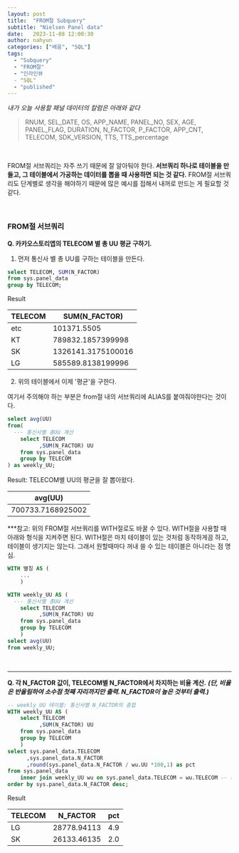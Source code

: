 ```yaml
---
layout: post
title:  "FROM절 Subquery"
subtitle: "Nielsen Panel data"
date:   2023-11-08 12:00:30
author: nahyun
categories: ["배움", "SQL"]
tags:
  - "Subquery"
  - "FROM절"
  - "인라인뷰
  - "SQL"
  - "published"
---
```




*내가 오늘 사용할 패널 데이터의 칼럼은 아래와 같다*

>RNUM, SEL_DATE, OS, APP_NAME, PANEL_NO, SEX, AGE, PANEL_FLAG, DURATION, N_FACTOR, P_FACTOR, APP_CNT, TELECOM, SDK_VERSION, TTS, TTS_percentage


<br>

FROM절 서브쿼리는 자주 쓰기 때문에 잘 알아둬야 한다. **서브쿼리 하나로 테이블을 만들고, 그 테이블에서 가공하는 데이터를 뽑을 때 사용하면 되는 것 같다.** FROM절 서브쿼리도 단계별로 생각을 해야하기 때문에 많은 예시를 접해서 내꺼로 만드는 게 필요할 것 같다.

<br>

### FROM절 서브쿼리


**Q. 카카오스토리앱의 TELECOM 별 총 UU 평균 구하기.**

1. 먼저 통신사 별 총 UU를 구하는 테이블을 만든다. 

```SQL
select TELECOM, SUM(N_FACTOR)
from sys.panel_data 
group by TELECOM;
``````

Result

| TELECOM | SUM(N_FACTOR)      |
|---------|--------------------|
| etc     | 101371.5505        |
| KT      | 789832.1857399998  |
| SK      | 1326141.3175100016 |
| LG      | 585589.8138199996  |

2. 위의 테이블에서 이제 '평균'을 구한다.

여기서 주의해야 하는 부분은 from절 내의 서브쿼리에 ALIAS를 붙여줘야한다는 것이다.

```SQL
select avg(UU)
from(
  --- 통신사별 총UU 계산
	select TELECOM
          ,SUM(N_FACTOR) UU
	from sys.panel_data 
	group by TELECOM
) as weekly_UU;
``````

Result: TELECOM별 UU의 평균을 잘 뽑아왔다.

| avg(UU)           |
|-------------------|
| 700733.7168925002 |

***참고: 위의 FROM절 서브쿼리를 WITH절로도 바꿀 수 있다.
WITH절을 사용할 때 아래와 형식을 지켜주면 된다. WITH절은 마치 테이블이 있는 것처럼 동작하게끔 하고, 테이블이 생기지는 않는다. 그래서 원할때마다 꺼내 쓸 수 있는 테이블은 아니라는 점 명심.

```SQL
WITH 별칭 AS (
	...
	)
``````


```SQL
WITH weekly_UU AS (
  --- 통신사별 총UU 계산
	select TELECOM
          ,SUM(N_FACTOR) UU
	from sys.panel_data 
	group by TELECOM
	)
select avg(UU)
from weekly_UU;
``````

<br>

---


**Q. 각 N_FACTOR 값이, TELECOM별 N_FACTOR에서 차지하는 비율 계산.**
***(단, 비율은 반올림하여 소수점 첫째 자리까지만 출력. N_FACTOR이 높은 것부터 출력.)***


```SQL
-- weekly_UU 테이블: 통신사별 N_FACTOR의 총합
WITH weekly_UU AS (
	select TELECOM
          ,SUM(N_FACTOR) UU
	from sys.panel_data 
	group by TELECOM
	)
select sys.panel_data.TELECOM
	  ,sys.panel_data.N_FACTOR 
	  ,round(sys.panel_data.N_FACTOR / wu.UU *100,1) as pct
from sys.panel_data
	inner join weekly_UU wu on sys.panel_data.TELECOM = wu.TELECOM -- 통신사를 기준으로 조인
order by sys.panel_data.N_FACTOR desc;
``````

Result

| TELECOM | N_FACTOR    | pct |
|---------|-------------|-----|
| LG      | 28778.94113 | 4.9 |
| SK      | 26133.46135 | 2.0 |